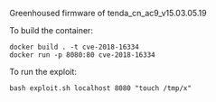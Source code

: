 Greenhoused firmware of tenda_cn_ac9_v15.03.05.19

To build the container:
```
docker build . -t cve-2018-16334
docker run -p 8080:80 cve-2018-16334
```

To run the exploit:
```
bash exploit.sh localhost 8080 "touch /tmp/x"
```
